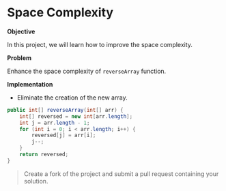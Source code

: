 # Space Complexity

**Objective**

In this project, we will learn how to improve the space complexity.

**Problem**

Enhance the space complexity of `reverseArray` function.

**Implementation**

* Eliminate the creation of the new array.

```java
public int[] reverseArray(int[] arr) {
    int[] reversed = new int[arr.length];
    int j = arr.length - 1;
    for (int i = 0; i < arr.length; i++) {
        reversed[j] = arr[i];
        j--;
    }
    return reversed;
}
```
> Create a fork of the project and submit a pull request containing your solution.

